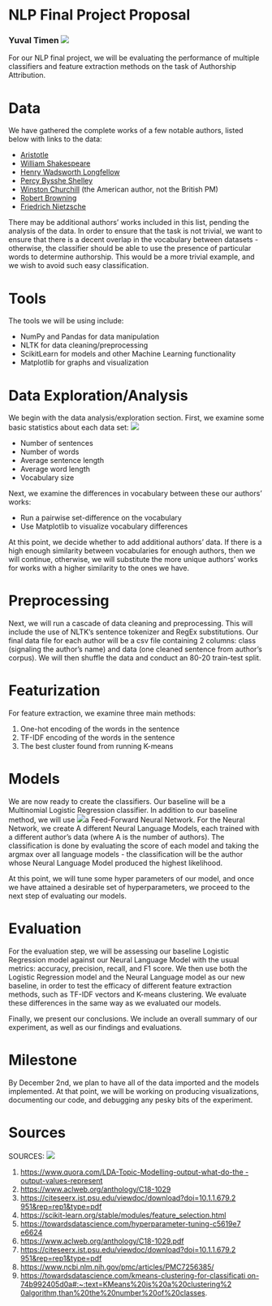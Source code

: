 # NLP Final Project Proposal 
### Yuval Timen ![](NLP\_Final\_Project\_Proposal.001.png)

For our NLP final project, we will be evaluating the performance of multiple classifiers and feature extraction methods on the task of Authorship Attribution.  

# Data
We have gathered the complete works of a few notable authors, listed below with links to the data:  

- [Aristotle](http://www.gutenberg.org/cache/epub/12699/pg12699.txt)  
- [William Shakespeare](https://www.gutenberg.org/files/100/100-0.txt) 
- [Henry Wadsworth Longfellow](http://www.gutenberg.org/cache/epub/1365/pg1365.txt) 
- [Percy Bysshe Shelley](http://www.gutenberg.org/cache/epub/4800/pg4800.txt) 
- [Winston Churchill](http://www.gutenberg.org/cache/epub/5400/pg5400.txt) (the American author, not the British PM) 
- [Robert Browning](https://www.gutenberg.org/files/50954/50954-0.txt) 
- [Friedrich Nietzsche](https://www.kaggle.com/hsankesara/books-of-friedrich-nietzsche?select=Beyond+good+and+Evil.txt) 

There may be additional authors’ works included in this list, pending the analysis of the data. In order to ensure that the task is not trivial, we want to ensure that there is a decent overlap in the vocabulary between datasets - otherwise, the classifier should be able to use the presence of particular words to determine authorship. This would be a more trivial example, and we wish to avoid such easy classification.  

# Tools
The tools we will be using include: 

- NumPy and Pandas for data manipulation 
- NLTK for data cleaning/preprocessing 
- ScikitLearn for models and other Machine Learning functionality 
- Matplotlib for graphs and visualization 

# Data Exploration/Analysis
We begin with the data analysis/exploration section. First, we examine some basic statistics about each data set: ![](NLP\_Final\_Project\_Proposal.001.png)

- Number of sentences 
- Number of words 
- Average sentence length 
- Average word length 
- Vocabulary size 

Next, we examine the differences in vocabulary between these our authors’ works: 

- Run a pairwise set-difference on the vocabulary 
- Use Matplotlib to visualize vocabulary differences 

At this point, we decide whether to add additional authors’ data. If there is a high enough similarity between vocabularies for enough authors, then we will continue, otherwise, we will substitute the more unique authors’ works for works with a higher similarity to the ones we have. 

# Preprocessing
Next, we will run a cascade of data cleaning and preprocessing. This will include the use of NLTK’s sentence tokenizer and RegEx substitutions. Our final data file for each author will be a csv file containing 2 columns: class (signaling the author’s name) and data (one cleaned sentence from author’s corpus). We will then shuffle the data and conduct an 80-20 train-test split. 

# Featurization
For feature extraction, we examine three main methods:  

1. One-hot encoding of the words in the sentence  
2. TF-IDF encoding of the words in the sentence 
3. The best cluster found from running K-means 

# Models
We are now ready to create the classifiers. Our baseline will be a Multinomial Logistic Regression classifier. In addition to our baseline method, we will use ![](NLP\_Final\_Project\_Proposal.001.png)a Feed-Forward Neural Network. For the Neural Network, we create A different Neural Language Models, each trained with a different author’s data (where A is the number of authors). The classification is done by evaluating the score of each model and taking the argmax over all language models - the classification will be the author whose Neural Language Model produced the highest likelihood.  

At this point, we will tune some hyper parameters of our model, and once we have attained a desirable set of hyperparameters, we proceed to the next step of evaluating our models.  

# Evaluation
For the evaluation step, we will be assessing our baseline Logistic Regression model against our Neural Language Model with the usual metrics: accuracy, precision, recall, and F1 score. We then use both the Logistic Regression model and the Neural Language model as our new baseline, in order to test the efficacy of different feature extraction methods, such as TF-IDF vectors and K-means clustering. We evaluate these differences in the same way as we evaluated our models.  

Finally, we present our conclusions. We include an overall summary of our experiment, as well as our findings and evaluations.  

# Milestone
By December 2nd, we plan to have all of the data imported and the models implemented. At that point, we will be working on producing visualizations, documenting our code, and debugging any pesky bits of the experiment. 

# Sources
SOURCES: ![](NLP\_Final\_Project\_Proposal.002.png)

1. [https://www.quora.com/LDA-Topic-Modelling-output-what-do-the -output-values-represent](https://www.quora.com/LDA-Topic-Modelling-output-what-do-the-output-values-represent) 
1. <https://www.aclweb.org/anthology/C18-1029> 
1. [https://citeseerx.ist.psu.edu/viewdoc/download?doi=10.1.1.679.2 951&rep=rep1&type=pdf](https://citeseerx.ist.psu.edu/viewdoc/download?doi=10.1.1.679.2951&rep=rep1&type=pdf) 
1. <https://scikit-learn.org/stable/modules/feature_selection.html>  
1. [https://towardsdatascience.com/hyperparameter-tuning-c5619e7 e6624](https://towardsdatascience.com/hyperparameter-tuning-c5619e7e6624) 
1. <https://www.aclweb.org/anthology/C18-1029.pdf>
1. [https://citeseerx.ist.psu.edu/viewdoc/download?doi=10.1.1.679.2 951&rep=rep1&type=pdf](https://citeseerx.ist.psu.edu/viewdoc/download?doi=10.1.1.679.2951&rep=rep1&type=pdf)
1. <https://www.ncbi.nlm.nih.gov/pmc/articles/PMC7256385/>
1. [https://towardsdatascience.com/kmeans-clustering-for-classificati on-74b992405d0a#:~:text=KMeans%20is%20a%20clustering%2 0algorithm,than%20the%20number%20of%20classes](https://towardsdatascience.com/kmeans-clustering-for-classification-74b992405d0a#:~:text=KMeans%20is%20a%20clustering%20algorithm,than%20the%20number%20of%20classes). 
